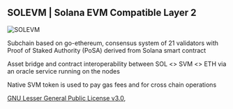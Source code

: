 ## SOLEVM | Solana EVM Compatible Layer 2

![SOLEVM](https://solevm.com/img/solevm_onepager.png)

Subchain based on go-ethereum, consensus system of 21 validators with Proof of Staked Authority (PoSA) derived from Solana smart contract

Asset bridge and contract interoperability between SOL <> SVM <> ETH via an oracle service running on the nodes

Native SVM token is used to pay gas fees and for cross chain operations

[GNU Lesser General Public License v3.0](https://www.gnu.org/licenses/lgpl-3.0.en.html),
